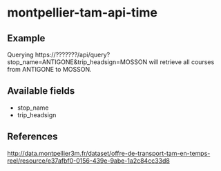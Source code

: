 # montpellier-tam-api-time

## Example

Querying https://???????/api/query?stop_name=ANTIGONE&trip_headsign=MOSSON will retrieve all courses from ANTIGONE to MOSSON.

## Available fields

- stop_name
- trip_headsign

## References

http://data.montpellier3m.fr/dataset/offre-de-transport-tam-en-temps-reel/resource/e37afbf0-0156-439e-9abe-1a2c84cc33d8

